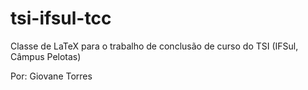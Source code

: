 # tsi-ifsul-tcc
Classe de LaTeX para o trabalho de conclusão de curso do TSI (IFSul, Câmpus Pelotas)

Por: Giovane Torres
